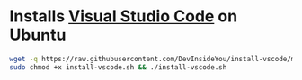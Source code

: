 # Installs [Visual Studio Code](https://code.visualstudio.com/) on Ubuntu

```bash
wget -q https://raw.githubusercontent.com/DevInsideYou/install-vscode/master/install-vscode.sh
sudo chmod +x install-vscode.sh && ./install-vscode.sh
```
